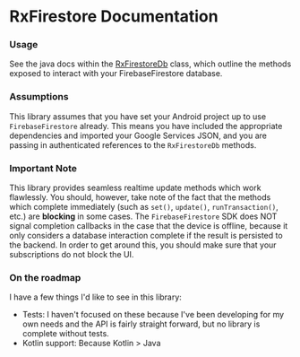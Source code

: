 # RxFirestore Documentation

### Usage
See the java docs within the [RxFirestoreDb](https://github.com/btrautmann/RxFirestore/blob/master/rxfirestore/src/main/java/com/oakwoodsc/rxfirestore/RxFirestoreDb.java) class, which outline the methods exposed to interact with your FirebaseFirestore database.

### Assumptions
This library assumes that you have set your Android project up to use `FirebaseFirestore` already. This means you have included the appropriate dependencies and imported your Google Services JSON, and you are passing in authenticated references to the `RxFirestoreDb` methods.

### Important Note
This library provides seamless realtime update methods which work flawlessly. You should, however, take note of the fact that the methods which complete immediately (such as `set()`, `update()`, `runTransaction()`, etc.) are **blocking** in some cases. The `FirebaseFirestore` SDK does NOT signal completion callbacks in the case that the device is offline, because it only considers a database interaction complete if the result is persisted to the backend. In order to get around this, you should make sure that your subscriptions do not block the UI.

### On the roadmap
I have a few things I'd like to see in this library:
- Tests: I haven't focused on these because I've been developing for my own needs and the API is fairly straight forward, but no library is complete without tests.
- Kotlin support: Because Kotlin > Java
